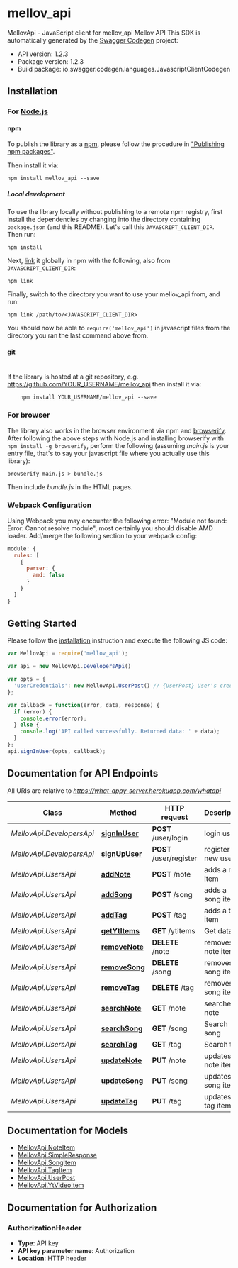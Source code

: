 # mellov_api

MellovApi - JavaScript client for mellov_api
Mellov API
This SDK is automatically generated by the [Swagger Codegen](https://github.com/swagger-api/swagger-codegen) project:

- API version: 1.2.3
- Package version: 1.2.3
- Build package: io.swagger.codegen.languages.JavascriptClientCodegen

## Installation

### For [Node.js](https://nodejs.org/)

#### npm

To publish the library as a [npm](https://www.npmjs.com/),
please follow the procedure in ["Publishing npm packages"](https://docs.npmjs.com/getting-started/publishing-npm-packages).

Then install it via:

```shell
npm install mellov_api --save
```

##### Local development

To use the library locally without publishing to a remote npm registry, first install the dependencies by changing 
into the directory containing `package.json` (and this README). Let's call this `JAVASCRIPT_CLIENT_DIR`. Then run:

```shell
npm install
```

Next, [link](https://docs.npmjs.com/cli/link) it globally in npm with the following, also from `JAVASCRIPT_CLIENT_DIR`:

```shell
npm link
```

Finally, switch to the directory you want to use your mellov_api from, and run:

```shell
npm link /path/to/<JAVASCRIPT_CLIENT_DIR>
```

You should now be able to `require('mellov_api')` in javascript files from the directory you ran the last 
command above from.

#### git
#
If the library is hosted at a git repository, e.g.
https://github.com/YOUR_USERNAME/mellov_api
then install it via:

```shell
    npm install YOUR_USERNAME/mellov_api --save
```

### For browser

The library also works in the browser environment via npm and [browserify](http://browserify.org/). After following
the above steps with Node.js and installing browserify with `npm install -g browserify`,
perform the following (assuming *main.js* is your entry file, that's to say your javascript file where you actually 
use this library):

```shell
browserify main.js > bundle.js
```

Then include *bundle.js* in the HTML pages.

### Webpack Configuration

Using Webpack you may encounter the following error: "Module not found: Error:
Cannot resolve module", most certainly you should disable AMD loader. Add/merge
the following section to your webpack config:

```javascript
module: {
  rules: [
    {
      parser: {
        amd: false
      }
    }
  ]
}
```

## Getting Started

Please follow the [installation](#installation) instruction and execute the following JS code:

```javascript
var MellovApi = require('mellov_api');

var api = new MellovApi.DevelopersApi()

var opts = { 
  'userCredentials': new MellovApi.UserPost() // {UserPost} User's credentials
};

var callback = function(error, data, response) {
  if (error) {
    console.error(error);
  } else {
    console.log('API called successfully. Returned data: ' + data);
  }
};
api.signInUser(opts, callback);

```

## Documentation for API Endpoints

All URIs are relative to *https://what-appy-server.herokuapp.com/whatapi*

Class | Method | HTTP request | Description
------------ | ------------- | ------------- | -------------
*MellovApi.DevelopersApi* | [**signInUser**](docs/DevelopersApi.md#signInUser) | **POST** /user/login | login user
*MellovApi.DevelopersApi* | [**signUpUser**](docs/DevelopersApi.md#signUpUser) | **POST** /user/register | register new user
*MellovApi.UsersApi* | [**addNote**](docs/UsersApi.md#addNote) | **POST** /note | adds a note item
*MellovApi.UsersApi* | [**addSong**](docs/UsersApi.md#addSong) | **POST** /song | adds a song item
*MellovApi.UsersApi* | [**addTag**](docs/UsersApi.md#addTag) | **POST** /tag | adds a tag item
*MellovApi.UsersApi* | [**getYtItems**](docs/UsersApi.md#getYtItems) | **GET** /ytitems | Get data
*MellovApi.UsersApi* | [**removeNote**](docs/UsersApi.md#removeNote) | **DELETE** /note | removes a note item
*MellovApi.UsersApi* | [**removeSong**](docs/UsersApi.md#removeSong) | **DELETE** /song | removes a song item
*MellovApi.UsersApi* | [**removeTag**](docs/UsersApi.md#removeTag) | **DELETE** /tag | removes a song item
*MellovApi.UsersApi* | [**searchNote**](docs/UsersApi.md#searchNote) | **GET** /note | searches note
*MellovApi.UsersApi* | [**searchSong**](docs/UsersApi.md#searchSong) | **GET** /song | Search song
*MellovApi.UsersApi* | [**searchTag**](docs/UsersApi.md#searchTag) | **GET** /tag | Search tag
*MellovApi.UsersApi* | [**updateNote**](docs/UsersApi.md#updateNote) | **PUT** /note | updates a note item
*MellovApi.UsersApi* | [**updateSong**](docs/UsersApi.md#updateSong) | **PUT** /song | updates a song item
*MellovApi.UsersApi* | [**updateTag**](docs/UsersApi.md#updateTag) | **PUT** /tag | updates a tag item


## Documentation for Models

 - [MellovApi.NoteItem](docs/NoteItem.md)
 - [MellovApi.SimpleResponse](docs/SimpleResponse.md)
 - [MellovApi.SongItem](docs/SongItem.md)
 - [MellovApi.TagItem](docs/TagItem.md)
 - [MellovApi.UserPost](docs/UserPost.md)
 - [MellovApi.YtVideoItem](docs/YtVideoItem.md)


## Documentation for Authorization


### AuthorizationHeader

- **Type**: API key
- **API key parameter name**: Authorization
- **Location**: HTTP header

